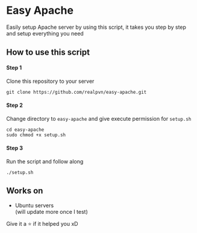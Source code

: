 # Easy Apache
Easily setup Apache server by using this script, it takes you step by step and setup everything you need

## How to use this script
#### Step 1
Clone this repository to your server  
```
git clone https://github.com/realpvn/easy-apache.git
```

#### Step 2
Change directory to `easy-apache` and give execute permission for `setup.sh`  
```
cd easy-apache
sudo chmod +x setup.sh
```

#### Step 3
Run the script and follow along  
```
./setup.sh
```


## Works on
- Ubuntu servers  
(will update more once I test)

Give it a ⭐ if it helped you xD
